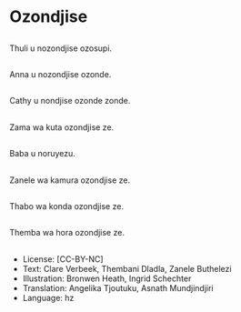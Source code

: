 # Ozondjise

##
Thuli u nozondjise ozosupi.

##
Anna u nozondjise ozonde.

##
Cathy u nondjise ozonde zonde.

##
Zama wa kuta ozondjise ze.

##
Baba u noruyezu.

##
Zanele wa kamura ozondjise ze.

##
Thabo wa konda ozondjise ze.

##
Themba wa hora ozondjise ze.

##
* License: [CC-BY-NC]
* Text: Clare Verbeek, Thembani Dladla, Zanele Buthelezi
* Illustration: Bronwen Heath, Ingrid Schechter
* Translation: Angelika Tjoutuku, Asnath Mundjindjiri
* Language: hz
